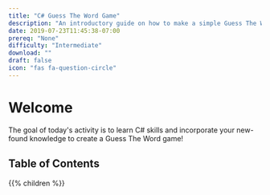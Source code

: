 ```yaml
---
title: "C# Guess The Word Game"
description: "An introductory guide on how to make a simple Guess The Word from scratch using C#"
date: 2019-07-23T11:45:38-07:00
prereq: "None"
difficulty: "Intermediate"
download: ""
draft: false
icon: "fas fa-question-circle"
---
```


# Welcome

The goal of today's activity is to learn C# skills and incorporate your new-found knowledge to create a Guess The Word game!

## Table of Contents

{{% children %}}
